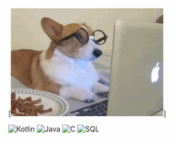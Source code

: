 [![Header](https://github.com/MarinaPearl/MarinaPearl/blob/main/assets/37JA.gif)]

![Kotlin](https://img.shields.io/badge/-Kotlin-000000?style=for-the-badge&logo=kotlin&logoColor=9900ff)
![Java](https://img.shields.io/badge/-Java-000000?style=for-the-badge&logo=java&logoColor=f88c00)
![C](https://img.shields.io/badge/-C-000000?style=for-the-badge&logo=C&logoColor=0000ff)
![SQL](https://img.shields.io/badge/-C-000000?style=for-the-badge&logo=sql&logoColor=ffffff)



